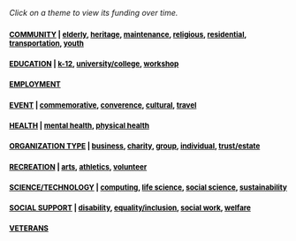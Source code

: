 <head>
    <style type="text/css">
       a:link {color: black;}      /* unvisited link */
       a:visited {color: black;}   /* visited link */
       a:hover {color: blue;}     /* mouse over link */
       a:active {color: black;}    /* selected link */
    </style>
</head>

*Click on a theme to view its funding over time.*

### <font size="2"><a href="https://jpskycak.github.io/360Giving-Challenge/community.html">COMMUNITY</a></font><font size="2" color="black"><font size="2" color="black"> | <a href="https://jpskycak.github.io/360Giving-Challenge/community-elderly.html">elderly</a>, <a href="https://jpskycak.github.io/360Giving-Challenge/community-heritage.html">heritage</a>, <a href="https://jpskycak.github.io/360Giving-Challenge/community-maintenance.html">maintenance</a>, <a href="https://jpskycak.github.io/360Giving-Challenge/community-religious.html">religious</a>, <a href="https://jpskycak.github.io/360Giving-Challenge/community-residential.html">residential</a>, <a href="https://jpskycak.github.io/360Giving-Challenge/community-transportation.html">transportation</a>, <a href="https://jpskycak.github.io/360Giving-Challenge/community-youth.html">youth</a></font>
### <font size="2"><a href="https://jpskycak.github.io/360Giving-Challenge/education.html">EDUCATION</a></font><font size="2" color="black"><font size="2" color="black"> | <a href="https://jpskycak.github.io/360Giving-Challenge/education-k-12.html">k-12</a>, <a href="https://jpskycak.github.io/360Giving-Challenge/education-universitycollege.html">university/college</a>, <a href="https://jpskycak.github.io/360Giving-Challenge/education-workshop.html">workshop</a></font>
### <font size="2"><a href="https://jpskycak.github.io/360Giving-Challenge/employment.html">EMPLOYMENT</a></font><font size="2" color="black">
### <font size="2"><a href="https://jpskycak.github.io/360Giving-Challenge/event.html">EVENT</a></font><font size="2" color="black"><font size="2" color="black"> | <a href="https://jpskycak.github.io/360Giving-Challenge/event-commemorative.html">commemorative</a>, <a href="https://jpskycak.github.io/360Giving-Challenge/event-converence.html">converence</a>, <a href="https://jpskycak.github.io/360Giving-Challenge/event-cultural.html">cultural</a>, <a href="https://jpskycak.github.io/360Giving-Challenge/event-travel.html">travel</a></font>
### <font size="2"><a href="https://jpskycak.github.io/360Giving-Challenge/health.html">HEALTH</a></font><font size="2" color="black"><font size="2" color="black"> | <a href="https://jpskycak.github.io/360Giving-Challenge/health-mentalhealth.html">mental health</a>, <a href="https://jpskycak.github.io/360Giving-Challenge/health-physicalhealth.html">physical health</a></font>
### <font size="2"><a href="https://jpskycak.github.io/360Giving-Challenge/organizationtype.html">ORGANIZATION TYPE</a></font><font size="2" color="black"><font size="2" color="black"> | <a href="https://jpskycak.github.io/360Giving-Challenge/organizationtype-business.html">business</a>, <a href="https://jpskycak.github.io/360Giving-Challenge/organizationtype-charity.html">charity</a>, <a href="https://jpskycak.github.io/360Giving-Challenge/organizationtype-group.html">group</a>, <a href="https://jpskycak.github.io/360Giving-Challenge/organizationtype-individual.html">individual</a>, <a href="https://jpskycak.github.io/360Giving-Challenge/organizationtype-trustestate.html">trust/estate</a></font>
### <font size="2"><a href="https://jpskycak.github.io/360Giving-Challenge/recreation.html">RECREATION</a></font><font size="2" color="black"><font size="2" color="black"> | <a href="https://jpskycak.github.io/360Giving-Challenge/recreation-arts.html">arts</a>, <a href="https://jpskycak.github.io/360Giving-Challenge/recreation-athletics.html">athletics</a>, <a href="https://jpskycak.github.io/360Giving-Challenge/recreation-volunteer.html">volunteer</a></font>
### <font size="2"><a href="https://jpskycak.github.io/360Giving-Challenge/sciencetechnology.html">SCIENCE/TECHNOLOGY</a></font><font size="2" color="black"><font size="2" color="black"> | <a href="https://jpskycak.github.io/360Giving-Challenge/sciencetechnology-computing.html">computing</a>, <a href="https://jpskycak.github.io/360Giving-Challenge/sciencetechnology-lifescience.html">life science</a>, <a href="https://jpskycak.github.io/360Giving-Challenge/sciencetechnology-socialscience.html">social science</a>, <a href="https://jpskycak.github.io/360Giving-Challenge/sciencetechnology-sustainability.html">sustainability</a></font>
### <font size="2"><a href="https://jpskycak.github.io/360Giving-Challenge/socialsupport.html">SOCIAL SUPPORT</a></font><font size="2" color="black"><font size="2" color="black"> | <a href="https://jpskycak.github.io/360Giving-Challenge/socialsupport-disability.html">disability</a>, <a href="https://jpskycak.github.io/360Giving-Challenge/socialsupport-equalityinclusion.html">equality/inclusion</a>, <a href="https://jpskycak.github.io/360Giving-Challenge/socialsupport-socialwork.html">social work</a>, <a href="https://jpskycak.github.io/360Giving-Challenge/socialsupport-welfare.html">welfare</a></font>
### <font size="2"><a href="https://jpskycak.github.io/360Giving-Challenge/veterans.html">VETERANS</a></font><font size="2" color="black">
